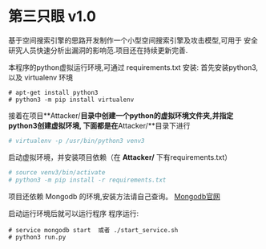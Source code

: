 # 第三只眼 v1.0
基于空间搜索引擎的思路开发制作一个小型空间搜索引擎及攻击模型,可用于
安全研究人员快速分析出漏洞的影响范.项目还在持续更新完善.

本程序的python虚拟运行环境,可通过 requirements.txt 安装:
首先安装python3,以及 virtualenv 环境

```
# apt-get install python3
# python3 -m pip install virtualenv
```
    
接着在项目**Attacker/**目录中创建一个python的虚拟环境文件夹,并指定python3创建虚拟环境,
下面都是在**Attacker/**目录下进行

``` bash
# virtualenv -p /usr/bin/python3 venv3
```

启动虚拟环境，并安装项目依赖（在 **Attacker/** 下有requirements.txt）

```bash
# source venv3/bin/activate
# python3 -m pip install -r requirements.txt
```


项目还依赖 Mongodb 的环境,安装方法请自己查询。 [Mongodb官网](https://www.mongodb.com/)

启动运行环境后就可以运行程序
程序运行:
```
# service mongodb start  或者 ./start_service.sh
# python3 run.py
```




